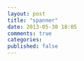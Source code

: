 ```yaml
---
layout: post
title: "spanner"
date: 2013-05-30 18:05
comments: true
categories: 
published: false
---
```

